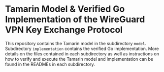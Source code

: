 # Tamarin Model & Verified Go Implementation of the WireGuard VPN Key Exchange Protocol

This repository contains the Tamarin model in the subdirectory `model`.
Subdirectory `implementation` contains the verified Go implementation.
More details on the files contained in each subdirectory as well as instructions on how to verify and execute the Tamarin model and implementation can be found in the READMEs in each subdirectory.
